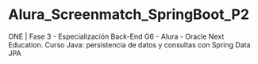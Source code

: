 # Alura_Screenmatch_SpringBoot_P2
ONE | Fase 3 - Especialización Back-End G6 - Alura - Oracle Next Education. Curso Java: persistencia de datos y consultas con Spring Data JPA
